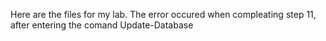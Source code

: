 <p> Here are the files for my lab. The error occured when compleating step 11, after entering the comand Update-Database </p>
